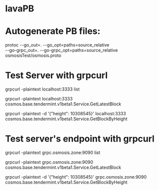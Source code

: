 # lavaPB

# Autogenerate PB files:
protoc --go_out=. --go_opt=paths=source_relative \
    --go-grpc_out=. --go-grpc_opt=paths=source_relative \
    osmosisTest/osmosis.proto

# Test Server with grpcurl

grpcurl -plaintext localhost:3333 list

grpcurl -plaintext localhost:3333 cosmos.base.tendermint.v1beta1.Service.GetLatestBlock

grpcurl -plaintext -d '{"height": 10308545}' localhost:3333 cosmos.base.tendermint.v1beta1.Service.GetBlockByHeight

# Test server's endpoint with grpcurl

grpcurl -plaintext grpc.osmosis.zone:9090 list

grpcurl -plaintext grpc.osmosis.zone:9090 cosmos.base.tendermint.v1beta1.Service.GetLatestBlock

grpcurl -plaintext -d '{"height": 10308545}' grpc.osmosis.zone:9090 cosmos.base.tendermint.v1beta1.Service.GetBlockByHeight 